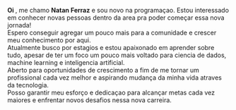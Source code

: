 <strong> Oi </strong>, me chamo <strong>Natan Ferraz</strong> e sou novo na programaçao.
Estou interessado em conhecer novas pessoas dentro da area pra poder começar essa nova jornada! <br>
Espero conseguir agregar um pouco mais para a comunidade e crescer meu conhecimento por aqui. <br>
Atualmente busco por estagios e estou apaixonado em aprender sobre tudo, apesar de ter um foco um pouco mais voltado para ciencia de dados, machine learning e inteligencia artificial.
<br> Aberto para oportunidades de crescimento a fim de me tornar um profissional cada vez melhor e aspirando mudança da minha vida atraves da tecnologia. <br>
Posso garantir meu esforço e dedicaçao para alcançar metas cada vez maiores e enfrentar novos desafios nessa nova carreira. 
